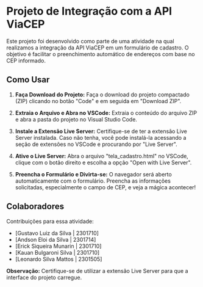 # Projeto de Integração com a API ViaCEP

Este projeto foi desenvolvido como parte de uma atividade na qual realizamos a integração da API ViaCEP em um formulário de cadastro. O objetivo é facilitar o preenchimento automático de endereços com base no CEP informado.

## Como Usar

1. **Faça Download do Projeto:**
   Faça o download do projeto compactado (ZIP) clicando no botão "Code" e em seguida em "Download ZIP".

2. **Extraia o Arquivo e Abra no VSCode:**
   Extraia o conteúdo do arquivo ZIP e abra a pasta do projeto no Visual Studio Code.

3. **Instale a Extensão Live Server:**
   Certifique-se de ter a extensão Live Server instalada. Caso não tenha, você pode instalá-la acessando a seção de extensões no VSCode e procurando por "Live Server".

4. **Ative o Live Server:**
   Abra o arquivo "tela_cadastro.html" no VSCode, clique com o botão direito e escolha a opção "Open with Live Server".

5. **Preencha o Formulário e Divirta-se:**
   O navegador será aberto automaticamente com o formulário. Preencha as informações solicitadas, especialmente o campo de CEP, e veja a mágica acontecer!

## Colaboradores

Contribuições para essa atividade:

- [Gustavo Luiz da Silva | 2301710]
- [Andson Eloi da Silva | 2301714]
- [Erick Siqueira Munarin | 2301710]
- [Kauan Bulgaroni Silva | 2301710]
- [Leonardo Silva Mattos | 2301505]

**Observação:** Certifique-se de utilizar a extensão Live Server para que a interface do projeto carregue.
